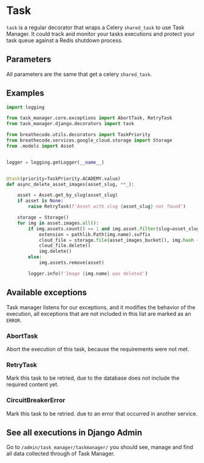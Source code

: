 # Task

`task` is a regular decorator that wraps a Celery `shared_task` to use Task Manager. It could track and monitor your tasks executions and protect your task queue against a Redis shutdown process.

## Parameters

All parameters are the same that get a celery `shared_task`.

## Examples

```py
import logging

from task_manager.core.exceptions import AbortTask, RetryTask
from task_manager.django.decorators import task

from breathecode.utils.decorators import TaskPriority
from breathecode.services.google_cloud.storage import Storage
from .models import Asset


logger = logging.getLogger(__name__)


@task(priority=TaskPriority.ACADEMY.value)
def async_delete_asset_images(asset_slug, **_):

    asset = Asset.get_by_slug(asset_slug)
    if asset is None:
        raise RetryTask(f'Asset with slug {asset_slug} not found')

    storage = Storage()
    for img in asset.images.all():
        if img.assets.count() == 1 and img.asset.filter(slug=asset_slug).exists():
            extension = pathlib.Path(img.name).suffix
            cloud_file = storage.file(asset_images_bucket(), img.hash + extension)
            cloud_file.delete()
            img.delete()
        else:
            img.assets.remove(asset)

        logger.info(f'Image {img.name} was deleted')
```

## Available exceptions

Task manager listens for our exceptions, and it modifies the behavior of the execution, all exceptions that are not included in this list are marked as an `ERROR`.

### AbortTask

Abort the execution of this task, because the requirements were not met.

### RetryTask

Mark this task to be retried, due to the database does not include the required content yet.

### CircuitBreakerError

Mark this task to be retried. due to an error that occurred in another service.

## See all executions in Django Admin

Go to `/admin/task_manager/taskmanager/` you should see, manage and find all data collected through of Task Manager.
